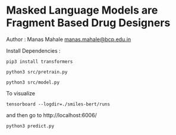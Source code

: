 # Masked Language Models are Fragment Based Drug Designers

Author : Manas Mahale <manas.mahale@bcp.edu.in>

Install Dependencies :

```
pip3 install transformers
```

```
python3 src/pretrain.py
```

```
python3 src/model.py
```

To visualize

```
tensorboard --logdir=./smiles-bert/runs
```
and then go to http://localhost:6006/

```
python3 predict.py
```
